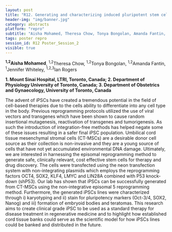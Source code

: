 ```yaml
---
layout: post
title: "R12. Generating and characterizing induced pluripotent stem cells (iPSCs) from umbilical cord mesenchymal stromal cells (UCT-MSCs) "
header-img: "img/banner.jpg"
category: abstracts
platform: "repro"
subtitle: "Aisha Mohamed, Theresa Chow, Tonya Bongolan, Amanda Fantin, Jennifer Whiteley, Ian Rogers"
tags: poster repro
session_id: R12 Poster_Session_2
visible: true
---
```

**<sup>1,2</sup>Aisha Mohamed**, <sup>1,2</sup>Theresa Chow, <sup>1,2</sup>Tonya Bongolan, <sup>1,2</sup>Amanda Fantin, <sup>1</sup>Jennifer Whiteley, <sup>1,2,3</sup>Ian Rogers

__1. Mount Sinai Hospital, LTRI, Toronto, Canada; 2. Department of Physiology University of Toronto, Canada; 3. Department of Obstetrics and Gynaecology, University of Toronto, Canada__


The advent of iPSCs have created a tremendous potential in the field of cell-based therapies due to the cells ability to differentiate into any cell type in the body. Previous reprogramming protocols utilized the use of viral vectors and transgenes which have been shown to cause random insertional mutagenesis, reactivation of transgenes and tumorigenesis. As such the introduction of integration-free methods has helped negate some of these issues resulting in a safer final iPSC population. Umbilical cord tissue mesenchymal stromal cells (CT-MSCs) are a desirable donor cell source as their collection is non-invasive and they are a young source of cells that have not yet accumulated environmental DNA damage. Ultimately, we are interested in harnessing the episomal reprogramming method to generate safe, clinically relevant, cost effective stem cells for therapy and drug discovery. The cells were transfected using the neon transfection system with non-integrating plasmids which employs the reprogramming factors OCT4, SOX2, KLF4, LMYC and LIN28A combined with P53 knock-down (shP53). Our lab has shown that iPSCs can be successfully generated from CT-MSCs using the non-integrative episomal 5 reprogramming method. Furthermore, the generated iPSCs lines were characterized through i) karyotyping and ii) stain for pluripotency markers (Oct-3/4, SOX2, Nanog) and iii) formation of embryoid bodies and teratomas. This research aims to create clinical grade iPSC to be used as a standard therapy for disease treatment in regenerative medicine and to highlight how established cord tissue banks could serve as the scientific model for how iPSCs lines could be banked and distributed in the future. 
